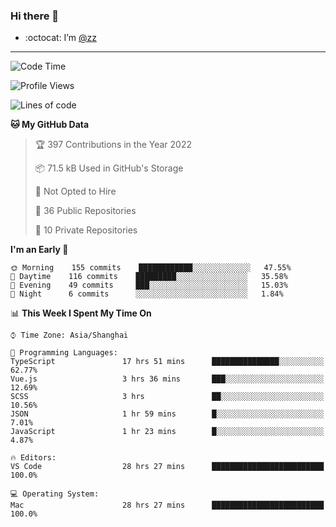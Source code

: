 ### Hi there 👋

- :octocat: I’m [@zz](https://github.com/holazz)

---

<!--START_SECTION:waka-->
![Code Time](http://img.shields.io/badge/Code%20Time-0%20secs-blue)

![Profile Views](http://img.shields.io/badge/Profile%20Views-99-blue)

![Lines of code](https://img.shields.io/badge/From%20Hello%20World%20I%27ve%20Written-734%20Thousand%20lines%20of%20code-blue)

**🐱 My GitHub Data** 

> 🏆 397 Contributions in the Year 2022
 > 
> 📦 71.5 kB Used in GitHub's Storage 
 > 
> 🚫 Not Opted to Hire
 > 
> 📜 36 Public Repositories 
 > 
> 🔑 10 Private Repositories  
 > 
**I'm an Early 🐤** 

```text
🌞 Morning    155 commits    ████████████░░░░░░░░░░░░░   47.55% 
🌆 Daytime    116 commits    █████████░░░░░░░░░░░░░░░░   35.58% 
🌃 Evening    49 commits     ███░░░░░░░░░░░░░░░░░░░░░░   15.03% 
🌙 Night      6 commits      ░░░░░░░░░░░░░░░░░░░░░░░░░   1.84%

```


📊 **This Week I Spent My Time On** 

```text
⌚︎ Time Zone: Asia/Shanghai

💬 Programming Languages: 
TypeScript               17 hrs 51 mins      ███████████████░░░░░░░░░░   62.77% 
Vue.js                   3 hrs 36 mins       ███░░░░░░░░░░░░░░░░░░░░░░   12.69% 
SCSS                     3 hrs               ██░░░░░░░░░░░░░░░░░░░░░░░   10.56% 
JSON                     1 hr 59 mins        █░░░░░░░░░░░░░░░░░░░░░░░░   7.01% 
JavaScript               1 hr 23 mins        █░░░░░░░░░░░░░░░░░░░░░░░░   4.87%

🔥 Editors: 
VS Code                  28 hrs 27 mins      █████████████████████████   100.0%

💻 Operating System: 
Mac                      28 hrs 27 mins      █████████████████████████   100.0%

```


<!--END_SECTION:waka-->
